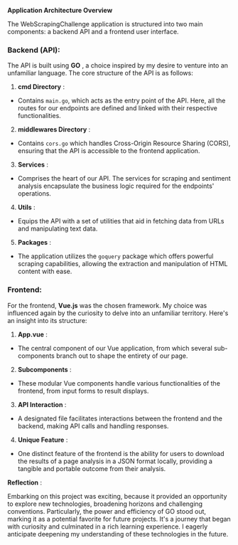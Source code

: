 **Application Architecture Overview** 

The WebScrapingChallenge application is structured into two main components: a backend API and a frontend user interface.
### Backend (API):

The API is built using **GO** , a choice inspired by my desire to venture into an unfamiliar language. The core structure of the API is as follows: 
1. **cmd Directory** : 
- Contains `main.go`, which acts as the entry point of the API. Here, all the routes for our endpoints are defined and linked with their respective functionalities. 
2. **middlewares Directory** : 
- Contains `cors.go` which handles Cross-Origin Resource Sharing (CORS), ensuring that the API is accessible to the frontend application. 
3. **Services** :
- Comprises the heart of our API. The services for scraping and sentiment analysis encapsulate the business logic required for the endpoints' operations. 
4. **Utils** :
- Equips the API with a set of utilities that aid in fetching data from URLs and manipulating text data. 
5. **Packages** : 
- The application utilizes the `goquery` package which offers powerful scraping capabilities, allowing the extraction and manipulation of HTML content with ease.
### Frontend:

For the frontend, **Vue.js**  was the chosen framework. My choice was influenced again by the curiosity to delve into an unfamiliar territory. Here's an insight into its structure: 
1. **App.vue** :
- The central component of our Vue application, from which several sub-components branch out to shape the entirety of our page. 
2. **Subcomponents** :
- These modular Vue components handle various functionalities of the frontend, from input forms to result displays. 
3. **API Interaction** :
- A designated file facilitates interactions between the frontend and the backend, making API calls and handling responses. 
4. **Unique Feature** :
- One distinct feature of the frontend is the ability for users to download the results of a page analysis in a JSON format locally, providing a tangible and portable outcome from their analysis.

**Reflection** :

Embarking on this project was exciting, because it provided an opportunity to explore new technologies, broadening horizons and challenging conventions. Particularly, the power and efficiency of GO stood out, marking it as a potential favorite for future projects. It's a journey that began with curiosity and culminated in a rich learning experience. I eagerly anticipate deepening my understanding of these technologies in the future.